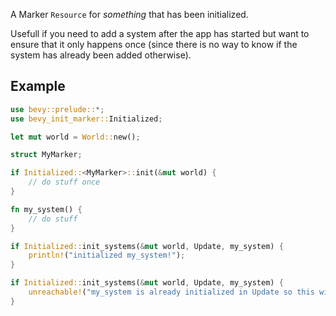 A Marker `Resource` for *something* that has been initialized.

Usefull if you need to add a system after the app has started but want to ensure that it only happens once (since there is no way to know if the system has already been added otherwise).

## Example

```rust
use bevy::prelude::*;
use bevy_init_marker::Initialized;

let mut world = World::new();

struct MyMarker;

if Initialized::<MyMarker>::init(&mut world) {
    // do stuff once
}
```

```rust
fn my_system() {
    // do stuff
}

if Initialized::init_systems(&mut world, Update, my_system) {
    println!("initialized my_system!");
}

if Initialized::init_systems(&mut world, Update, my_system) {
    unreachable!("my_system is already initialized in Update so this will never run");
}
```
